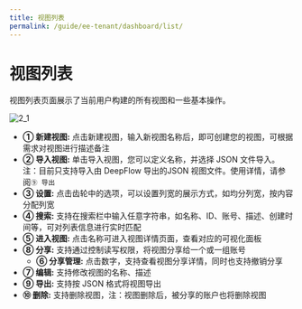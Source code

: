 ```yaml
---
title: 视图列表
permalink: /guide/ee-tenant/dashboard/list/
---
```


# 视图列表

视图列表页面展示了当前用户构建的所有视图和一些基本操作。

![2_1](https://yunshan-guangzhou.oss-cn-beijing.aliyuncs.com/pub/pic/202309146502c0bd3702b.png)

- **① 新建视图:** 点击新建视图，输入新视图名称后，即可创建您的视图，可根据需求对视图进行描述备注
- **② 导入视图:** 单击导入视图，您可以定义名称，并选择 JSON 文件导入。注：目前只支持导入由 DeepFlow 导出的JSON 视图文件。使用详情，请参阅`⑨ 导出`
- **③ 设置:** 点击齿轮中的选项，可以设置列宽的展示方式，如均分列宽，按内容分配列宽
- **④ 搜索:** 支持在搜索栏中输入任意字符串，如名称、ID、账号、描述、创建时间等，可对列表信息进行实时匹配
- **⑤ 进入视图:** 点击名称可进入视图详情页面，查看对应的可视化面板
- **⑧ 分享:** 支持通过控制读写权限，将视图分享给一个或一组账号
  - **⑥ 分享管理:** 点击数字，支持查看视图分享详情，同时也支持撤销分享
- **⑦ 编辑:** 支持修改视图的名称、描述
- **⑨ 导出:** 支持按 JSON 格式将视图导出
- **⑩ 删除:** 支持删除视图，注：视图删除后，被分享的账户也将删除视图
